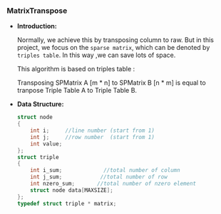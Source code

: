 ### MatrixTranspose ###
* **Introduction:**

	Normally, we achieve this by transposing column to raw.
	But in this project, we focus on the `sparse matrix`, which can be denoted by `triples table`.
	In this way ,we can save lots of space.
	
	This algorithm is based on triples table : 
	
	Transposing SPMatrix A [m * n] to SPMatrix B [n * m] is equal to tranpose Triple Table A to Triple Table B.

* **Data Structure:**
	```c
	struct node
	{
		int i;     //line number (start from 1)
		int j;	   //row number  (start from 1)
		int value;
	};
	struct triple
	{
		int i_sum;    	       //total number of column
		int j_sum;            //total number of row
		int nzero_sum;       //total number of nzero element
		struct node data[MAXSIZE];
	};
	typedef struct triple * matrix;
	```
		
		
